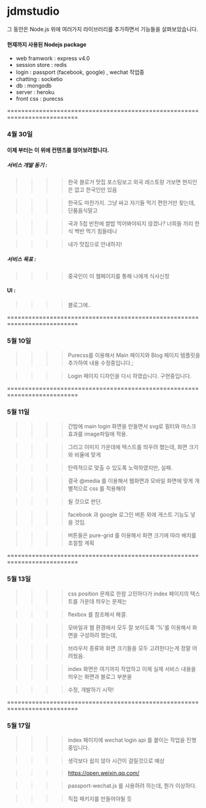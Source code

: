 # jdmstudio
그 동안은 Node.js 위에 여러가지 라이브러리를 추가하면서 기능들을 살펴보았습니다.

#### 현재까지 사용된 Nodejs package

- web framwork : express v4.0
- session store : redis
- login : passport (facebook, google) , wechat 작업중
- chatting : socketio
- db : mongodb
- server : heroku
- front css : purecss

==========================================================================

### 4월 30일

#### 이제 부터는 이 위에 컨텐츠를 얹어보려합니다.



##### 서비스 개발 동기 : 
>>>>한국 블로거 맛집 포스팅보고 외국 레스토랑 가보면 현지인은 없고 한국인만 있음

>>>>한국도 마찬가지. 그냥 싸고 자기들 먹기 편한거만 찾는데, 단품음식말고

>>>>국과 5첩 반찬에 쌀밥 먹어봐야되지 않겠나? 너희들 끼리 한식 백반 먹기 힘들테니

>>>>내가 맛집으로 안내하지!

##### 서비스 목표 : 
>>>>중국인이 이 웹페이지를 통해 나에게 식사신청

#### UI : 

>>>>블로그에..

==========================================================================

### 5월 10일

>>>> Purecss를 이용해서 Main 페이지와 Blog 페이지 템플릿을 추가하여 내용 수정중입니다.;

>>>> Login 페이지 디자인을 다시 하였습니다. 구현중입니다.

==========================================================================

### 5월 11일

>>>> 간밤에 main login 화면을 만들면서 svg로 필터와 마스크 효과를 image파일에 적용.

>>>> 그리고 이미지 가운데에 텍스트를 띄우려 했는데, 화면 크기와 비율에 맞게

>>>> 탄력적으로 맞출 수 있도록 노력하였지만, 실패.

>>>> 결국 @media 를 이용해서 웹화면과 모바일 화면에 맞게 개별적으로 css 를 적용해야 

>>>> 될 것으로 판단. 

>>>> facebook 과 google 로그인 버튼 외에 게스트 기능도 넣을 것임.

>>>> 버튼들은 pure-grid 를 이용해서 화면 크기에 따라 배치를 조절할 계획

==========================================================================

### 5월 13일

>>>> css position 문제로 한참 고민하다가 index 페이지의 텍스트를 가운데 띄우는 문제는

>>>> flexbox 를 참조해서 해결. 

>>>> 모바일과 웹 환경에서 모두 잘 보이도록 '%'를 이용해서 화면을 구성하려 했는데,

>>>> 브라우저 종류와 화면 크기들을 모두 고려한다는게 정말 어려웠음.

>>>> index 화면은 여기까지 작업하고 이제 실제 서비스 내용을 띄우는 화면과 블로그 부분을

>>>> 수정, 개발하기 시작!

==========================================================================

### 5월 17일

>>>> index 페이지에 wechat login api 를 붙이는 작업을 진행중입니다.

>>>> 생각보다 쉽지 않아 시간이 걸릴것으로 예상

>>>> https://open.weixin.qq.com/

>>>> passport-wechat.js 를 사용하려 하는데, 뭔가 이상하다.

>>>> 직접 패키지를 만들어야될 듯